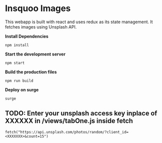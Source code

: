 # Insquoo Images


This webapp is built with react and uses redux as its state management. It fetches images using Unsplash API.  



**Install Dependencies**

```
npm install
```

**Start the development server**

```
npm start
```

**Build the production files**

```
npm run build
```

**Deploy on surge**

```cd build
surge
```

## TODO: Enter your unsplash access key inplace of XXXXXX in /views/tabOne.js inside fetch

```
fetch("https://api.unsplash.com/photos/random/?client_id=<XXXXXXX>&count=15")
```
